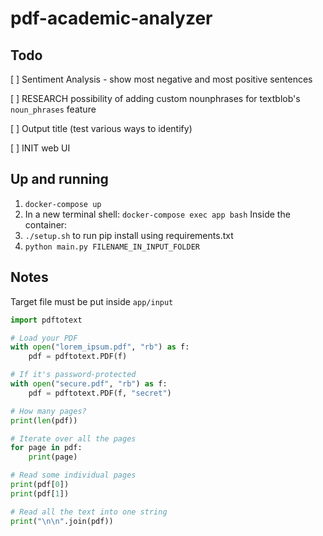 # pdf-academic-analyzer

## Todo

[ ] Sentiment Analysis - show most negative and most positive sentences

[ ] RESEARCH possibility of adding custom nounphrases for textblob's `noun_phrases` feature

[ ] Output title (test various ways to identify)

[ ] INIT web UI

## Up and running

1. `docker-compose up`
2. In a new terminal shell: `docker-compose exec app bash`
Inside the container:
3. `./setup.sh` to run pip install using requirements.txt
4. `python main.py FILENAME_IN_INPUT_FOLDER`


## Notes

Target file must be put inside `app/input`

```python
import pdftotext

# Load your PDF
with open("lorem_ipsum.pdf", "rb") as f:
    pdf = pdftotext.PDF(f)

# If it's password-protected
with open("secure.pdf", "rb") as f:
    pdf = pdftotext.PDF(f, "secret")

# How many pages?
print(len(pdf))

# Iterate over all the pages
for page in pdf:
    print(page)

# Read some individual pages
print(pdf[0])
print(pdf[1])

# Read all the text into one string
print("\n\n".join(pdf))
```